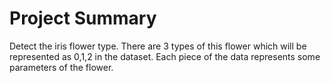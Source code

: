 # Project Summary

Detect the iris flower type. There are 3 types of this flower which will be represented as 0,1,2 in the dataset. Each piece of the data represents some parameters of the flower.
